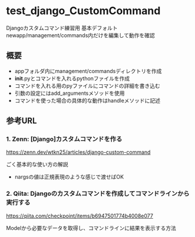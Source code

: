 # test_django_CustomCommand
Djangoカスタムコマンド練習用
基本デフォルト
newapp/management/commands内だけを編集して動作を確認

## 概要

- appフォルダ内にmanagement/commandsディレクトリを作成
- __init__.pyとコマンドを入れるpythonファイルを作成
- コマンドを入れる用のpyファイルにコマンドの詳細を書き込む
- 引数の設定にはadd_argumentsメソッドを使用
- コマンドを使った場合の具体的な動作はhandleメソッドに記述

## 参考URL

### 1. Zenn: [Django]カスタムコマンドを作る

https://zenn.dev/wtkn25/articles/django-custom-command

ごく基本的な使い方の解説
- nargsの値は正規表現のような感じで渡せばOK

### 2. Qiita: Djangoのカスタムコマンドを作成してコマンドラインから実行する

https://qiita.com/checkpoint/items/b6947501774b4008e077

Modelから必要なデータを取得し、コマンドラインに結果を表示する方法
